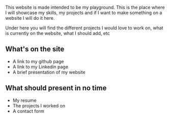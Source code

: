 This website is made intended to be my playground. This is the place where I will showcase my skills, my projects and if I want to make something on a website I will do it here.

Under here you will find the different projects I would love to work on, what is currently on the website, what I should add, etc

## What's on the site

- A link to my github page
- A link to my Linkedin page
- A brief presentation of my website


## What should present in no time

- My resume
- The projects I worked on
- A contact form
